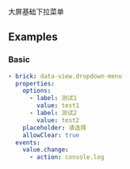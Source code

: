 大屏基础下拉菜单

## Examples

### Basic

```yaml preview
- brick: data-view.dropdown-menu
  properties:
    options:
      - label: 测试1
        value: test1
      - label: 测试2
        value: test2
    placeholder: 请选择
    allowClear: true
  events:
    value.change:
      - action: console.log
```
